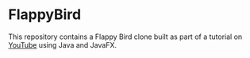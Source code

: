 # FlappyBird

This repository contains a Flappy Bird clone built as part of a tutorial on [YouTube](https://www.youtube.com/watch?v=Xw2MEG-FBsE&t=1020s) using Java and JavaFX.

